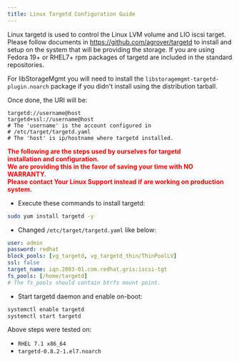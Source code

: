 ```yaml
---
title: Linux Targetd Configuration Guide
---
```

Linux targetd is used to control the Linux LVM volume and LIO iscsi
target.  Please follow documents in https://github.com/agrover/targetd
to install and setup on the system that will be providing the storage.
If you are using Fedora 19+ or RHEL7+ rpm packages of targetd are
included in the standard repositories.

For libStorageMgmt you will need to install the
`libstoragemgmt-targetd-plugin.noarch` package if you didn't install
using the distribution tarball.

Once done, the URI will be:

```
targetd://username@host
targetd+ssl://username@host
# The 'username' is the account configured in
# /etc/target/targetd.yaml
# The 'host' is ip/hostname where targetd installed.
```

<p style="color: red">
<b>
The following are the steps used by ourselves for targetd
<br>
installation and configuration.
<br>
We are providing this in the favor of saving your time with NO WARRANTY.
<br>
Please contact Your Linux Support instead if are working on production
system.
</b>
</p>

* Execute these commands to install targetd:

```bash
sudo yum install targetd -y
```

* Changed `/etc/target/targetd.yaml` like below:

```yaml
user: admin
password: redhat
block_pools: [vg_targetd, vg_targetd_thin/ThinPoolLV]
ssl: false
target_name: iqn.2003-01.com.redhat.gris:iscsi-tgt
fs_pools: [/home/targetd]
# The fs_pools should contain btrfs mount point.
```

* Start targetd daemon and enable on-boot:

```bash
systemctl enable targetd
systemctl start targetd
```

Above steps were tested on:

* `RHEL 7.1 x86_64`
* `targetd-0.8.2-1.el7.noarch`
